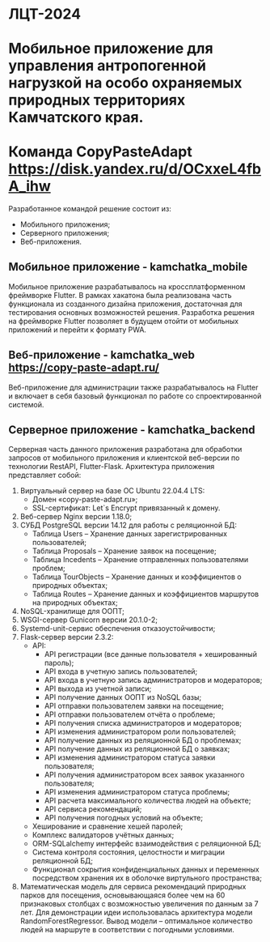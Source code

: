 # ЛЦТ-2024 <br /> <br /> Мобильное приложение для управления антропогенной нагрузкой на особо охраняемых природных территориях Камчатского края.  <br /><br />Команда CopyPasteAdapt<br />https://disk.yandex.ru/d/OCxxeL4fbA_ihw

Разработанное командой решение состоит из:
- Мобильного приложения;
- Серверного приложения;
- Веб-приложения.
## Мобильное приложение - kamchatka_mobile
Мобильное приложение разрабатывалось на кроссплатформенном фреймворке Flutter. В рамках хакатона была реализована часть функционала из созданного дизайна приложения, достаточная для тестирования основных возможностей решения. Разработка решения на фреймворке Flutter позволяет в будущем отойти от мобильных приложений и перейти к формату PWA.
## Веб-приложение - kamchatka_web <br /> https://copy-paste-adapt.ru/
Веб-приложение для администрации также разрабатывалось на Flutter и включает в себя базовый функционал по работе со спроектированной системой.
## Серверное приложение - kamchatka_backend
Серверная часть данного приложения разработана для обработки запросов от мобильного приложения и клиентской веб-версии по технологии RestAPI, Flutter-Flask.
Архитектура приложения представляет собой:
1.	Виртуальный сервер на базе ОС Ubuntu 22.04.4 LTS:
    - Домен «copy-paste-adapt.ru»;
    - SSL-сертификат: Let`s Encrypt привязанный к домену.
2.	Веб-сервер Nginx версии 1.18.0;
3.	СУБД PostgreSQL версии 14.12 для работы с реляционной БД:
    - Таблица Users – Хранение данных зарегистрированных пользователей;
    - Таблица Proposals – Хранение заявок на посещение;
    - Таблица Incedents – Хранение отправленных пользователями проблем;
    - Таблица TourObjects – Хранение данных и коэффициентов о природных объектах;
    - Таблица Routes – Хранение данных и коэффициентов маршрутов на природных объектах;
4.	NoSQL-хранилище для ООПТ;
5.	WSGI-сервер Gunicorn версии 20.1.0-2;
6.	Systemd-unit-сервис обеспечения отказоустойчивости;
7.	Flask-сервер версии 2.3.2:
    - API:
      - API регистрации (все данные пользователя + хешированный пароль);
      - API входа в учетную запись пользователей;
      - API входа в учетную запись администраторов и модераторов;
      - API выхода из учетной записи;
      - API получение данных ООПТ из NoSQL базы;
      - API отправки пользователем заявки на посещение;
      - API отправки пользователем отчёта о проблеме;
      - API получения списка администраторов и модераторов;
      - API изменения администратором роли пользователей;
      - API получение данных из реляционной БД о проблемах;
      - API получение данных из реляционной БД о заявках;
      - API изменения администратором статуса заявки пользователя;
      - API получения администратором всех заявок указанного пользователя;
      - API изменения администратором статуса проблемы;
      - API расчета максимального количества людей на объекте;
      - API сервиса рекомендаций;
      - API получения погодных условий на объекте;
    - Хеширование и сравнение хешей паролей;
    - Комплекс валидаторов учётных данных;
    - ORM-SQLalchemy интерфейс взаимодействия с реляционной БД;
    - Система контроля состояния, целостности и миграции реляционной БД;
    - Функционал сокрытия конфиденциальных данных и переменных посредством хранения их в оболочке виртульного пространства;
8. Математическая модель для сервиса рекомендаций природных парков для посещения, основывающаяся более чем на 60 признаковых столбцах с возможностью увеличения по данным за 7 лет. Для демонстрации идеи использовалась архитектура модели RandomForestRegressor. Вывод модели – оптимальное количество людей на маршруте в соответствии с погодными условиями.
